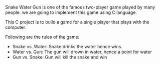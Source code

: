 Snake Water Gun is one of the famous two-player game played by many people.
we are going to implement this game using C language. 

This C project is to build a game for a single player that plays with the computer.

Following are the rules of the game:

- Snake vs. Water: Snake drinks the water hence wins.
- Water vs. Gun: The gun will drown in water, hence a point for water
- Gun vs. Snake: Gun will kill the snake and win
